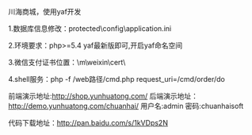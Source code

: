 川海商城，使用yaf开发

1.数据库信息修改：protected\config\application.ini

2.环境要求：php>=5.4  yaf最新版即可,开启yaf命名空间

3.微信支付证书位置：\m\weixin\cert\

4.shell服务：php -f /web路径/cmd.php request_uri=/cmd/order/do


前端演示地址:http://shop.yunhuatong.com/
后端演示地址：http://demo.yunhuatong.com/chuanhai/ 用户名:admin 密码:chuanhaisoft

代码下载地址：http://pan.baidu.com/s/1kVDps2N

